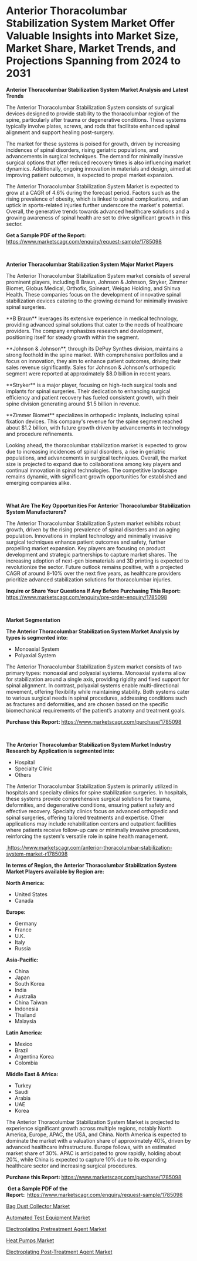 <p><h1>Anterior Thoracolumbar Stabilization System Market Offer Valuable Insights into Market Size, Market Share, Market Trends, and Projections Spanning from 2024 to 2031</h1></p><p><strong>Anterior Thoracolumbar Stabilization System Market Analysis and Latest Trends</strong></p>
<p><p>The Anterior Thoracolumbar Stabilization System consists of surgical devices designed to provide stability to the thoracolumbar region of the spine, particularly after trauma or degenerative conditions. These systems typically involve plates, screws, and rods that facilitate enhanced spinal alignment and support healing post-surgery.</p><p>The market for these systems is poised for growth, driven by increasing incidences of spinal disorders, rising geriatric populations, and advancements in surgical techniques. The demand for minimally invasive surgical options that offer reduced recovery times is also influencing market dynamics. Additionally, ongoing innovation in materials and design, aimed at improving patient outcomes, is expected to propel market expansion.</p><p>The Anterior Thoracolumbar Stabilization System Market is expected to grow at a CAGR of 4.6% during the forecast period. Factors such as the rising prevalence of obesity, which is linked to spinal complications, and an uptick in sports-related injuries further underscore the market's potential. Overall, the generative trends towards advanced healthcare solutions and a growing awareness of spinal health are set to drive significant growth in this sector.</p></p>
<p><strong>Get a Sample PDF of the Report:&nbsp;</strong> <a href="https://www.marketscagr.com/enquiry/request-sample/1785098?utm_campaign=1166&utm_medium=2&utm_source=Github&utm_content=ia&utm_term=18122024&utm_id=anterior-thoracolumbar-stabilization-system">https://www.marketscagr.com/enquiry/request-sample/1785098</a></p>
<p>&nbsp;</p>
<p><strong>Anterior Thoracolumbar Stabilization System Major Market Players</strong></p>
<p><p>The Anterior Thoracolumbar Stabilization System market consists of several prominent players, including B Braun, Johnson & Johnson, Stryker, Zimmer Biomet, Globus Medical, Orthofix, Spineart, Weigao Holding, and Shinva Health. These companies focus on the development of innovative spinal stabilization devices catering to the growing demand for minimally invasive spinal surgeries.</p><p>**B Braun** leverages its extensive experience in medical technology, providing advanced spinal solutions that cater to the needs of healthcare providers. The company emphasizes research and development, positioning itself for steady growth within the segment.</p><p>**Johnson & Johnson**, through its DePuy Synthes division, maintains a strong foothold in the spine market. With comprehensive portfolios and a focus on innovation, they aim to enhance patient outcomes, driving their sales revenue significantly. Sales for Johnson & Johnson's orthopedic segment were reported at approximately $8.0 billion in recent years.</p><p>**Stryker** is a major player, focusing on high-tech surgical tools and implants for spinal surgeries. Their dedication to enhancing surgical efficiency and patient recovery has fueled consistent growth, with their spine division generating around $1.5 billion in revenue.</p><p>**Zimmer Biomet** specializes in orthopedic implants, including spinal fixation devices. This company's revenue for the spine segment reached about $1.2 billion, with future growth driven by advancements in technology and procedure refinements.</p><p>Looking ahead, the thoracolumbar stabilization market is expected to grow due to increasing incidences of spinal disorders, a rise in geriatric populations, and advancements in surgical techniques. Overall, the market size is projected to expand due to collaborations among key players and continual innovation in spinal technologies. The competitive landscape remains dynamic, with significant growth opportunities for established and emerging companies alike.</p></p>
<p>&nbsp;</p>
<p><strong>What Are The Key Opportunities For Anterior Thoracolumbar Stabilization System Manufacturers?</strong></p>
<p><p>The Anterior Thoracolumbar Stabilization System market exhibits robust growth, driven by the rising prevalence of spinal disorders and an aging population. Innovations in implant technology and minimally invasive surgical techniques enhance patient outcomes and safety, further propelling market expansion. Key players are focusing on product development and strategic partnerships to capture market shares. The increasing adoption of next-gen biomaterials and 3D printing is expected to revolutionize the sector. Future outlook remains positive, with a projected CAGR of around 8-10% over the next five years, as healthcare providers prioritize advanced stabilization solutions for thoracolumbar injuries.</p></p>
<p><strong>Inquire or Share Your Questions If Any Before Purchasing This Report:</strong> <a href="https://www.marketscagr.com/enquiry/pre-order-enquiry/1785098?utm_campaign=1166&utm_medium=2&utm_source=Github&utm_content=ia&utm_term=18122024&utm_id=anterior-thoracolumbar-stabilization-system">https://www.marketscagr.com/enquiry/pre-order-enquiry/1785098</a></p>
<p>&nbsp;</p>
<p><strong>Market Segmentation</strong></p>
<p><strong>The Anterior Thoracolumbar Stabilization System Market Analysis by types is segmented into:</strong></p>
<p><ul><li>Monoaxial System</li><li>Polyaxial System</li></ul></p>
<p><p>The Anterior Thoracolumbar Stabilization System market consists of two primary types: monoaxial and polyaxial systems. Monoaxial systems allow for stabilization around a single axis, providing rigidity and fixed support for spinal alignment. In contrast, polyaxial systems enable multi-directional movement, offering flexibility while maintaining stability. Both systems cater to various surgical needs in spinal procedures, addressing conditions such as fractures and deformities, and are chosen based on the specific biomechanical requirements of the patient’s anatomy and treatment goals.</p></p>
<p><strong>Purchase this Report:&nbsp;</strong><a href="https://www.marketscagr.com/purchase/1785098?utm_campaign=1166&utm_medium=2&utm_source=Github&utm_content=ia&utm_term=18122024&utm_id=anterior-thoracolumbar-stabilization-system">https://www.marketscagr.com/purchase/1785098</a></p>
<p>&nbsp;</p>
<p><strong>The Anterior Thoracolumbar Stabilization System Market Industry Research by Application is segmented into:</strong></p>
<p><ul><li>Hospital</li><li>Specialty Clinic</li><li>Others</li></ul></p>
<p><p>The Anterior Thoracolumbar Stabilization System is primarily utilized in hospitals and specialty clinics for spine stabilization surgeries. In hospitals, these systems provide comprehensive surgical solutions for trauma, deformities, and degenerative conditions, ensuring patient safety and effective recovery. Specialty clinics focus on advanced orthopedic and spinal surgeries, offering tailored treatments and expertise. Other applications may include rehabilitation centers and outpatient facilities where patients receive follow-up care or minimally invasive procedures, reinforcing the system's versatile role in spine health management.</p></p>
<p><a href="https://www.marketscagr.com/anterior-thoracolumbar-stabilization-system-market-r1785098?utm_campaign=1166&utm_medium=2&utm_source=Github&utm_content=ia&utm_term=18122024&utm_id=anterior-thoracolumbar-stabilization-system">&nbsp;https://www.marketscagr.com/anterior-thoracolumbar-stabilization-system-market-r1785098</a></p>
<p><strong>In terms of Region, the Anterior Thoracolumbar Stabilization System Market Players available by Region are:</strong></p>
<p>
    <p> <strong> North America: </strong>
        <ul>
            <li>United States</li>
            <li>Canada</li>
        </ul>
        </p> 
    <p> <strong> Europe: </strong>
        <ul>
            <li>Germany</li>
            <li>France</li>
            <li>U.K.</li>
            <li>Italy</li>
            <li>Russia</li>
        </ul>
        </p> 
    <p> <strong> Asia-Pacific: </strong>
        <ul>
            <li>China</li>
            <li>Japan</li>
            <li>South Korea</li>
            <li>India</li>
            <li>Australia</li>
            <li>China Taiwan</li>
            <li>Indonesia</li>
            <li>Thailand</li>
            <li>Malaysia</li>
        </ul>
        </p> 
    <p> <strong> Latin America: </strong>
        <ul>
            <li>Mexico</li>
            <li>Brazil</li>
            <li>Argentina Korea</li>
            <li>Colombia</li>
        </ul>
        </p> 
    <p> <strong> Middle East & Africa: </strong>
        <ul>
            <li>Turkey</li>
            <li>Saudi</li>
            <li>Arabia</li>
            <li>UAE</li>
            <li>Korea</li>
        </ul>
    </p>
    </p>
<p><p>The Anterior Thoracolumbar Stabilization System Market is projected to experience significant growth across multiple regions, notably North America, Europe, APAC, the USA, and China. North America is expected to dominate the market with a valuation share of approximately 40%, driven by advanced healthcare infrastructure. Europe follows, with an estimated market share of 30%. APAC is anticipated to grow rapidly, holding about 20%, while China is expected to capture 10% due to its expanding healthcare sector and increasing surgical procedures.</p></p>
<p><strong>Purchase this Report: </strong><a href="https://www.marketscagr.com/purchase/1785098?utm_campaign=1166&utm_medium=2&utm_source=Github&utm_content=ia&utm_term=18122024&utm_id=anterior-thoracolumbar-stabilization-system">https://www.marketscagr.com/purchase/1785098</a></p>
<p>&nbsp;<strong>Get a Sample PDF of the Report:&nbsp;&nbsp;</strong><a href="https://www.marketscagr.com/enquiry/request-sample/1785098?utm_campaign=1166&utm_medium=2&utm_source=Github&utm_content=ia&utm_term=18122024&utm_id=anterior-thoracolumbar-stabilization-system">https://www.marketscagr.com/enquiry/request-sample/1785098</a></p>
<p><strong></strong></p>
<p><p><a href="https://www.linkedin.com/pulse/comprehensive-study-bag-dust-collector-market-projected-cagr-8njpc?utm_campaign=1166&utm_medium=2&utm_source=Github&utm_content=ia&utm_term=18122024&utm_id=anterior-thoracolumbar-stabilization-system">Bag Dust Collector Market</a></p><p><a href="https://www.linkedin.com/pulse/revenue-insights-automated-test-equipment-market-projected-hhe8c?utm_campaign=1166&utm_medium=2&utm_source=Github&utm_content=ia&utm_term=18122024&utm_id=anterior-thoracolumbar-stabilization-system">Automated Test Equipment Market</a></p><p><a href="https://github.com/ElviraLeka1962/Market-Research-Report-List-1/blob/main/electroplating-pretreatment-agent-market.md?utm_campaign=1166&utm_medium=2&utm_source=Github&utm_content=ia&utm_term=18122024&utm_id=anterior-thoracolumbar-stabilization-system">Electroplating Pretreatment Agent Market</a></p><p><a href="https://www.linkedin.com/pulse/heat-pumps-market-growth-segmentation-regional-analysis-global-sofdc?utm_campaign=1166&utm_medium=2&utm_source=Github&utm_content=ia&utm_term=18122024&utm_id=anterior-thoracolumbar-stabilization-system">Heat Pumps Market</a></p><p><a href="https://github.com/darenph8er/Market-Research-Report-List-1/blob/main/electroplating-post-treatment-agent-market.md?utm_campaign=1166&utm_medium=2&utm_source=Github&utm_content=ia&utm_term=18122024&utm_id=anterior-thoracolumbar-stabilization-system">Electroplating Post-Treatment Agent Market</a></p></p>